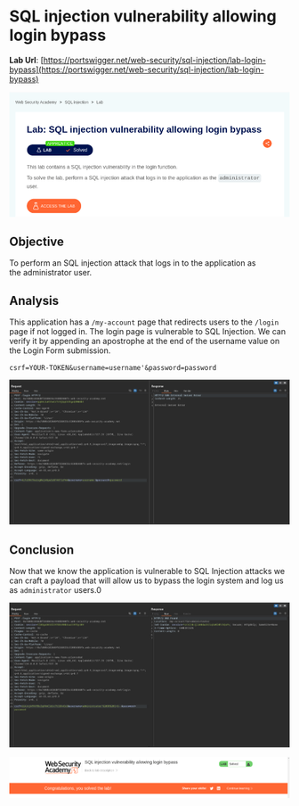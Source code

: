 # SQL injection vulnerability allowing login bypass

**Lab Url**: [https://portswigger.net/web-security/sql-injection/lab-login-bypass](https://portswigger.net/web-security/sql-injection/lab-login-bypass)

![Lab Description](img/lab-description.png)

## Objective

To perform an SQL injection attack that logs in to the application as the administrator user.

## Analysis

This application has a `/my-account` page that redirects users to the `/login` page if not logged in. The login page is vulnerable to SQL Injection. We can verify it by appending an apostrophe at the end of the username value on the Login Form submission.

```text
csrf=YOUR-TOKEN&username=username'&password=password
```

![Internal Server Error](img/internal-server-error.png)

## Conclusion

Now that we know the application is vulnerable to SQL Injection attacks we can craft a payload that will allow us to bypass the login system and log us as `administrator` users.0

![SQL Injection Payload](img/payload.png)

![Lab Solved](img/lab-solved.png)
